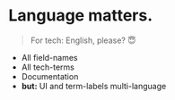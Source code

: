 
# Language matters.

> For tech: English, please? 😇️

  * All field-names
  * All tech-terms
  * Documentation
  * **but:** UI and term-labels multi-language

